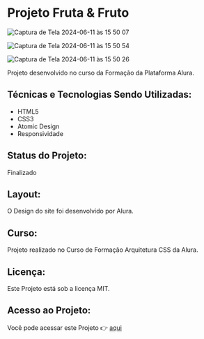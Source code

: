 # Projeto Fruta & Fruto

![Captura de Tela 2024-06-11 às 15 50 07](https://github.com/paulateshima/fruta-fruto/assets/170154538/5c365d8c-4e7e-42c1-9252-8d4415e6b300)

![Captura de Tela 2024-06-11 às 15 50 54](https://github.com/paulateshima/fruta-fruto/assets/170154538/2fd0445b-affc-4b3d-aaa9-f72d911e48c9)

![Captura de Tela 2024-06-11 às 15 50 26](https://github.com/paulateshima/fruta-fruto/assets/170154538/cc796cb4-e6fb-41b3-ad4c-cc501c3460b1)

Projeto desenvolvido no curso da Formação da Plataforma Alura.

## Técnicas e Tecnologias Sendo Utilizadas:

* HTML5
* CSS3
* Atomic Design
* Responsividade

## Status do Projeto:

Finalizado

## Layout:

O Design do site foi desenvolvido por Alura.

## Curso:

Projeto realizado no Curso de Formação Arquitetura CSS da Alura.

## Licença:

Este Projeto está sob a licença MIT.

## Acesso ao Projeto:

Você pode acessar este Projeto 👉 [aqui](https://alura-books-pi-vert.vercel.app/)
